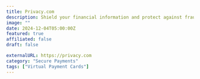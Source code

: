 ```yaml
---
title: Privacy.com
description: Shield your financial information and protect against fraud with secure, randomly-generated virtual card numbers.
image: ""
date: 2024-12-04T05:00:00Z
featured: true
affiliated: false
draft: false

externalURL: https://privacy.com
category: "Secure Payments"
tags: ["Virtual Payment Cards"]
---
```

